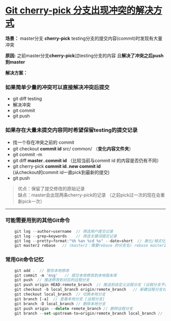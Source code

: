 # [Git cherry-pick 分支出现冲突的解决方式](https://github.com/for2me/blog/issues/3)

 
 <!-- intro: master分支 cherry-pick 其他分支的提交内容(commit)时发现有大量冲突的解决办法   -->
  
**场景：**	master分支 **cherry-pick** testing分支的提交内容(commit)时发现有大量冲突

**原因:**	之前master分支**cherry-pick**过testing分支的内容  且**解决了冲突之后push到master**

**解决方案：**
### 如果简单少量的冲突可以直接解决冲突后提交
- git diff testing
- 解决冲突
- git commit
- git push

### 如果存在大量未提交内容同时希望保留testing的提交记录  
- 找一个存在冲突之前的 commit
- git checkout **commit id** src/ common/ （**变化内容文件夹**）
- git commit -m 
- git diff **master**..**commit id** （比较当前与commit id 的内容是否仍有不同）
- git cherry-pick **commit id**..**new commit id**   
(从checkout的commit id一直pick到最新的提交)
- git push


> 优点：保留了提交修改的原始记录  
缺点：master会出现两条cherry-pick的记录 （之前pick过一次的现在会重新pick一次）



---

### 可能需要用到的其他Git命令
```javascript
    git log --author=username  // 筛选用户提交记录
    git log --grep=keywords    // 筛选关键词提交记录
    git log --pretty=format:"%h %an %cd %s" --date=short  // 美化/格式化 提交记录
    git master2 rebase   // (master2：需要rebase 的分支名) rebase master2 分支
```

### 常用Git命令记忆
```javascript
    git add .  // 暂存本地修改
    git commit -m 'msg'   // 提交本地修改到本地版本库
    git push  // 推送修改到对应的远程分支
    git push origin HEAD:remote_branch  // 推送到自定义远程分支 (远程分支不存在会新建)
    git checkout -b local_branch origin/remote_branch   // 新建远程分支对应的本地分支
    git checkout local_branch  // 切换本地分支
    git branch [-a]  // 查看本地分支 [远程分支]
    git branch -D local_branch // 删除本地分支
    git push origin --delete remote_branch // 删除远程分支 
    git branch --set-upstream-to=origin/remote_branch local_branch // 关联远程分支
```  
